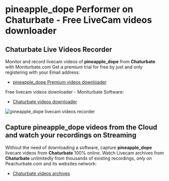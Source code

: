 # pineapple_dope Performer on Chaturbate - Free LiveCam videos downloader

## Chaturbate Live Videos Recorder

Monitor and record livecam videos of **pineapple_dope** from **Chaturbate** with Moniturbate.com
Get a premium trial for free by just and only registering with your Email address:
* [pineapple_dope Premium videos downloader](https://moniturbate.com/request-demo-licence-key.html)

Free livecam videos downloader - Moniturbate Software:
* [Chaturbate videos downloader](https://moniturbate.com/moniturbate-download-software.html)

![pineapple_dope livecam videos recorder](https://peachurnet.com/templates/moniturbate-software.png)


## Capture pineapple_dope videos from the Cloud and watch your recordings on Streaming

Without the need of downloading a software, capture **pineapple_dope** livecam videos from **Chaturbate** 100% online.
Watch Livecam archives from **Chaturbate** unlimitedly from thousands of existing recordings, only on Peachurbate.com and its websites network:
* [Chaturbate videos archives](https://peachurnet.com/)